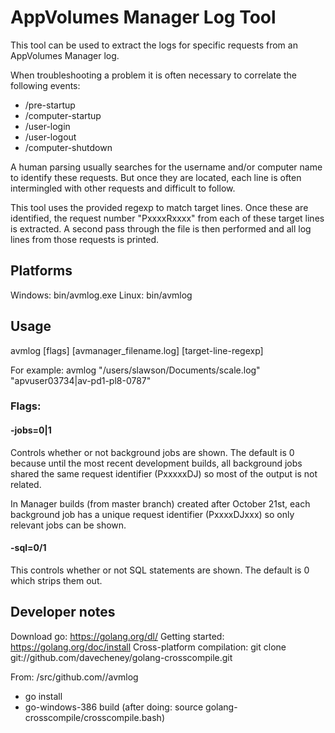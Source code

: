 # AppVolumes Manager Log Tool

This tool can be used to extract the logs for specific requests from an AppVolumes Manager log.

When troubleshooting a problem it is often necessary to correlate the following events:

* /pre-startup
* /computer-startup
* /user-login
* /user-logout
* /computer-shutdown

A human parsing usually searches for the username and/or computer name to identify these requests.
But once they are located, each line is often intermingled with other requests and difficult to follow.

This tool uses the provided regexp to match target lines. 
Once these are identified, the request number "PxxxxRxxxx" from each of these target lines is extracted.
A second pass through the file is then performed and all log lines from those requests is printed.

## Platforms

Windows: bin/avmlog.exe
Linux: bin/avmlog


## Usage

avmlog [flags] [avmanager_filename.log] [target-line-regexp]

For example:
avmlog "/users/slawson/Documents/scale.log" "apvuser03734|av-pd1-pl8-0787"

### Flags:

#### -jobs=0|1

Controls whether or not background jobs are shown. 
The default is 0 because until the most recent development builds, 
all background jobs shared the same request identifier (PxxxxxDJ) so most of the output is not related.

In Manager builds (from master branch) created after October 21st, 
each background job has a unique request identifier (PxxxxDJxxx) so only relevant jobs can be shown. 

#### -sql=0/1

This controls whether or not SQL statements are shown. The default is 0 which strips them out.


## Developer notes

Download go: https://golang.org/dl/
Getting started: https://golang.org/doc/install
Cross-platform compilation: git clone git://github.com/davecheney/golang-crosscompile.git

From: <workspace>/src/github.com/<your-account>/avmlog
- go install
- go-windows-386 build  (after doing: source golang-crosscompile/crosscompile.bash)